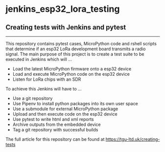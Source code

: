 # jenkins_esp32_lora_testing


## Creating tests with Jenkins and pytest
-----------------------------------------

This repository contains pytest cases, MicroPython code and rshell scripts that determine if an esp32 LoRa development board transmits a radio signal. The main purpose of this project is to create a test suite to be executed in Jenkins which will ...

* Load the latest MicroPython firmware onto a esp32 device
* Load and execute MicroPython code on the esp32 device
* Listen for LoRa chips with an SDR

To achieve this Jenkins will have to ...

* Use a git repository
* Use Pipenv to install python packages into its own user space
* Use a submodule for external MicroPython package
* Upload and then execute code on the esp32 device
* Use pytest to write html and xml reports
* Archive outputs from the embedded device
* Tag a git repository with successful builds

The full article for this repository can be found at https://tgu-ltd.uk/creating-tests
